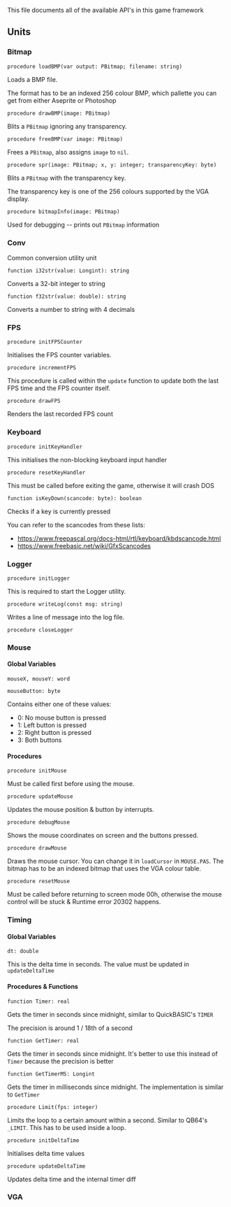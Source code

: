 
This file documents all of the available API's in this game framework

## Units

### Bitmap

`procedure loadBMP(var output: PBitmap; filename: string)`

Loads a BMP file.

The format has to be an indexed 256 colour BMP, which pallette you can get from either Aseprite or Photoshop


`procedure drawBMP(image: PBitmap)`

Blits a `PBitmap` ignoring any transparency.


`procedure freeBMP(var image: PBitmap)`

Frees a `PBitmap`, also assigns `image` to `nil`.


`procedure spr(image: PBitmap; x, y: integer; transparencyKey: byte)`

Blits a `PBitmap` with the transparency key.

The transparency key is one of the 256 colours supported by the VGA display.


`procedure bitmapInfo(image: PBitmap)`

Used for debugging -- prints out `PBitmap` information


### Conv

Common conversion utility unit

`function i32str(value: Longint): string`

Converts a 32-bit integer to string


`function f32str(value: double): string`

Converts a number to string with 4 decimals


### FPS

`procedure initFPSCounter`

Initialises the FPS counter variables.


`procedure incrementFPS`

This procedure is called within the `update` function to update both the last FPS time and the FPS counter itself.


`procedure drawFPS`

Renders the last recorded FPS count


### Keyboard

`procedure initKeyHandler`

This initialises the non-blocking keyboard input handler


`procedure resetKeyHandler`

This must be called before exiting the game, otherwise it will crash DOS


`function isKeyDown(scancode: byte): boolean`

Checks if a key is currently pressed

You can refer to the scancodes from these lists:
- https://www.freepascal.org/docs-html/rtl/keyboard/kbdscancode.html
- https://www.freebasic.net/wiki/GfxScancodes



### Logger

`procedure initLogger`

This is required to start the Logger utility.


`procedure writeLog(const msg: string)`

Writes a line of message into the log file.


`procedure closeLogger`


### Mouse

#### Global Variables

`mouseX, mouseY: word`

`mouseButton: byte`

Contains either one of these values:
- 0: No mouse button is pressed
- 1: Left button is pressed
- 2: Right button is pressed
- 3: Both buttons

#### Procedures

`procedure initMouse`

Must be called first before using the mouse.


`procedure updateMouse`

Updates the mouse position & button by interrupts.


`procedure debugMouse`

Shows the mouse coordinates on screen and the buttons pressed.


`procedure drawMouse`

Draws the mouse cursor. You can change it in `loadCursor` in `MOUSE.PAS`.  The bitmap has to be an indexed bitmap that uses the VGA colour table.


`procedure resetMouse`

Must be called before returning to screen mode 00h, otherwise the mouse control will be stuck & Runtime error 20302 happens.


### Timing

#### Global Variables

`dt: double`

This is the delta time in seconds. The value must be updated in `updateDeltaTime`

#### Procedures & Functions

`function Timer: real`

Gets the timer in seconds since midnight, similar to QuickBASIC's `TIMER`

The precision is around 1 / 18th of a second


`function GetTimer: real`

Gets the timer in seconds since midnight. It's better to use this instead of `Timer` because the precision is better


`function GetTimerMS: Longint`

Gets the timer in milliseconds since midnight. The implementation is similar to `GetTimer`


`procedure Limit(fps: integer)`

Limits the loop to a certain amount within a second. Similar to QB64's `_LIMIT`. This has to be used inside a loop.


`procedure initDeltaTime`

Initialises delta time values


`procedure updateDeltaTime`

Updates delta time and the internal timer diff


### VGA
